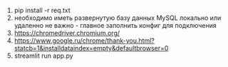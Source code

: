 1. pip install -r req.txt
2. необходимо иметь развернутую базу данных MySQL локально или удаленно не важно - главное заполнить конфиг для подключения
3. https://chromedriver.chromium.org/
4. https://www.google.ru/chrome/thank-you.html?statcb=1&installdataindex=empty&defaultbrowser=0
5. streamlit run app.py